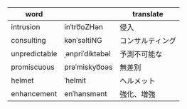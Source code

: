 |word||translate
|---|---|---
|intrusion|inˈtro͞oZHən|侵入
|consulting|kənˈsəltiNG|コンサルティング
|unpredictable|ˌənpriˈdiktəbəl|予測不可能な
|promiscuous|prəˈmiskyo͞oəs|無差別
|helmet|ˈhelmit|ヘルメット
|enhancement|enˈhansmənt|強化、増強
